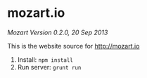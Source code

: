 # mozart.io

*Mozart Version 0.2.0, 20 Sep 2013*

This is the website source for http://mozart.io

1. Install: `npm install`
1. Run server: `grunt run`
